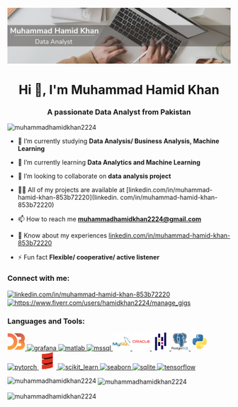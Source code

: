![logo]( https://github.com/MuhammadHamidKhan2224/Muhammad-Hamid-Khan-/blob/main/Beige%20and%20White%20Modern%20LinkedIn%20Background%20Photo.png)
<h1 align="center">Hi 👋, I'm Muhammad Hamid Khan</h1>
<h3 align="center">A passionate Data Analyst from Pakistan</h3>

<p align="left"> <img src="https://komarev.com/ghpvc/?username=muhammadhamidkhan2224&label=Profile%20views&color=0e75b6&style=flat" alt="muhammadhamidkhan2224" /> </p>

- 🔭 I’m currently studying **Data Analysis/ Business Analysis, Machine Learning**

- 🌱 I’m currently learning **Data Analytics and Machine Learning**

- 👯 I’m looking to collaborate on **data analysis project**

- 👨‍💻 All of my projects are available at [linkedin.com/in/muhammad-hamid-khan-853b72220](linkedin. com/in/muhammad-hamid-khan-853b72220)

- 📫 How to reach me **muhammadhamidkhan2224@gmail.com**

- 📄 Know about my experiences [linkedin.com/in/muhammad-hamid-khan-853b72220](linkedin.com/in/muhammad-hamid-khan-853b72220)

- ⚡ Fun fact **Flexible/ cooperative/ active listener**

<h3 align="left">Connect with me:</h3>
<p align="left">
<a href="https://linkedin.com/in/linkedin.com/in/muhammad-hamid-khan-853b72220" target="blank"><img align="center" src="https://raw.githubusercontent.com/rahuldkjain/github-profile-readme-generator/master/src/images/icons/Social/linked-in-alt.svg" alt="linkedin.com/in/muhammad-hamid-khan-853b72220" height="30" width="40" /></a>
<a href="https://discord.gg/https://www.fiverr.com/users/hamidkhan2224/manage_gigs" target="blank"><img align="center" src="https://raw.githubusercontent.com/rahuldkjain/github-profile-readme-generator/master/src/images/icons/Social/discord.svg" alt="https://www.fiverr.com/users/hamidkhan2224/manage_gigs" height="30" width="40" /></a>
</p>

<h3 align="left">Languages and Tools:</h3>
<p align="left"> <a href="https://d3js.org/" target="_blank" rel="noreferrer"> <img src="https://raw.githubusercontent.com/devicons/devicon/master/icons/d3js/d3js-original.svg" alt="d3js" width="40" height="40"/> </a> <a href="https://grafana.com" target="_blank" rel="noreferrer"> <img src="https://www.vectorlogo.zone/logos/grafana/grafana-icon.svg" alt="grafana" width="40" height="40"/> </a> <a href="https://www.mathworks.com/" target="_blank" rel="noreferrer"> <img src="https://upload.wikimedia.org/wikipedia/commons/2/21/Matlab_Logo.png" alt="matlab" width="40" height="40"/> </a> <a href="https://www.microsoft.com/en-us/sql-server" target="_blank" rel="noreferrer"> <img src="https://www.svgrepo.com/show/303229/microsoft-sql-server-logo.svg" alt="mssql" width="40" height="40"/> </a> <a href="https://www.mysql.com/" target="_blank" rel="noreferrer"> <img src="https://raw.githubusercontent.com/devicons/devicon/master/icons/mysql/mysql-original-wordmark.svg" alt="mysql" width="40" height="40"/> </a> <a href="https://www.oracle.com/" target="_blank" rel="noreferrer"> <img src="https://raw.githubusercontent.com/devicons/devicon/master/icons/oracle/oracle-original.svg" alt="oracle" width="40" height="40"/> </a> <a href="https://pandas.pydata.org/" target="_blank" rel="noreferrer"> <img src="https://raw.githubusercontent.com/devicons/devicon/2ae2a900d2f041da66e950e4d48052658d850630/icons/pandas/pandas-original.svg" alt="pandas" width="40" height="40"/> </a> <a href="https://www.postgresql.org" target="_blank" rel="noreferrer"> <img src="https://raw.githubusercontent.com/devicons/devicon/master/icons/postgresql/postgresql-original-wordmark.svg" alt="postgresql" width="40" height="40"/> </a> <a href="https://www.python.org" target="_blank" rel="noreferrer"> <img src="https://raw.githubusercontent.com/devicons/devicon/master/icons/python/python-original.svg" alt="python" width="40" height="40"/> </a> <a href="https://pytorch.org/" target="_blank" rel="noreferrer"> <img src="https://www.vectorlogo.zone/logos/pytorch/pytorch-icon.svg" alt="pytorch" width="40" height="40"/> </a> <a href="https://www.scala-lang.org" target="_blank" rel="noreferrer"> <img src="https://raw.githubusercontent.com/devicons/devicon/master/icons/scala/scala-original.svg" alt="scala" width="40" height="40"/> </a> <a href="https://scikit-learn.org/" target="_blank" rel="noreferrer"> <img src="https://upload.wikimedia.org/wikipedia/commons/0/05/Scikit_learn_logo_small.svg" alt="scikit_learn" width="40" height="40"/> </a> <a href="https://seaborn.pydata.org/" target="_blank" rel="noreferrer"> <img src="https://seaborn.pydata.org/_images/logo-mark-lightbg.svg" alt="seaborn" width="40" height="40"/> </a> <a href="https://www.sqlite.org/" target="_blank" rel="noreferrer"> <img src="https://www.vectorlogo.zone/logos/sqlite/sqlite-icon.svg" alt="sqlite" width="40" height="40"/> </a> <a href="https://www.tensorflow.org" target="_blank" rel="noreferrer"> <img src="https://www.vectorlogo.zone/logos/tensorflow/tensorflow-icon.svg" alt="tensorflow" width="40" height="40"/> </a> </p>

<p><img align="left" src="https://github-readme-stats.vercel.app/api/top-langs?username=muhammadhamidkhan2224&show_icons=true&locale=en&layout=compact" alt="muhammadhamidkhan2224" /></p>

<p>&nbsp;<img align="center" src="https://github-readme-stats.vercel.app/api?username=muhammadhamidkhan2224&show_icons=true&locale=en" alt="muhammadhamidkhan2224" /></p>

<p><img align="center" src="https://github-readme-streak-stats.herokuapp.com/?user=muhammadhamidkhan2224&" alt="muhammadhamidkhan2224" /></p>
